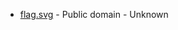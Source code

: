 * [flag.svg](https://commons.wikimedia.org/wiki/File:Kongsvinger_komm.svg) - Public domain - Unknown
